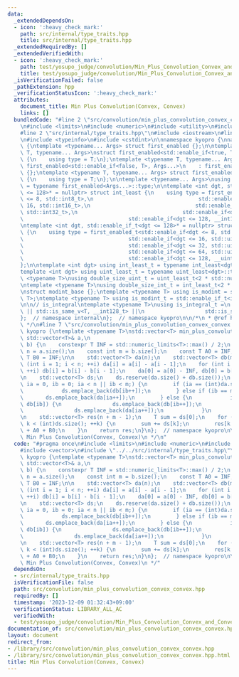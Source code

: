 ```yaml
---
data:
  _extendedDependsOn:
  - icon: ':heavy_check_mark:'
    path: src/internal/type_traits.hpp
    title: src/internal/type_traits.hpp
  _extendedRequiredBy: []
  _extendedVerifiedWith:
  - icon: ':heavy_check_mark:'
    path: test/yosupo_judge/convolution/Min_Plus_Convolution_Convex_and_Convex.test.cpp
    title: test/yosupo_judge/convolution/Min_Plus_Convolution_Convex_and_Convex.test.cpp
  _isVerificationFailed: false
  _pathExtension: hpp
  _verificationStatusIcon: ':heavy_check_mark:'
  attributes:
    document_title: Min Plus Convolution(Convex, Convex)
    links: []
  bundledCode: "#line 2 \"src/convolution/min_plus_convolution_convex_convex.hpp\"\
    \n#include <limits>\n#include <numeric>\n#include <utility>\n#include <vector>\n\
    #line 2 \"src/internal/type_traits.hpp\"\n#include <iostream>\n#line 5 \"src/internal/type_traits.hpp\"\
    \n#include <typeinfo>\n#include <cstdint>\n\nnamespace kyopro {\nnamespace internal\
    \ {\ntemplate <typename... Args> struct first_enabled {};\n\ntemplate <typename\
    \ T, typename... Args>\nstruct first_enabled<std::enable_if<true, T>, Args...>\
    \ {\n    using type = T;\n};\ntemplate <typename T, typename... Args>\nstruct\
    \ first_enabled<std::enable_if<false, T>, Args...>\n    : first_enabled<Args...>\
    \ {};\ntemplate <typename T, typename... Args> struct first_enabled<T, Args...>\
    \ {\n    using type = T;\n};\n\ntemplate <typename... Args>\nusing first_enabled_t\
    \ = typename first_enabled<Args...>::type;\n\ntemplate <int dgt, std::enable_if_t<dgt\
    \ <= 128>* = nullptr> struct int_least {\n    using type = first_enabled_t<std::enable_if<dgt\
    \ <= 8, std::int8_t>,\n                                 std::enable_if<dgt <=\
    \ 16, std::int16_t>,\n                                 std::enable_if<dgt <= 32,\
    \ std::int32_t>,\n                                 std::enable_if<dgt <= 64, std::int64_t>,\n\
    \                                 std::enable_if<dgt <= 128, __int128_t>>;\n};\n\
    \ntemplate <int dgt, std::enable_if_t<dgt <= 128>* = nullptr> struct uint_least\
    \ {\n    using type = first_enabled_t<std::enable_if<dgt <= 8, std::uint8_t>,\n\
    \                                 std::enable_if<dgt <= 16, std::uint16_t>,\n\
    \                                 std::enable_if<dgt <= 32, std::uint32_t>,\n\
    \                                 std::enable_if<dgt <= 64, std::uint64_t>,\n\
    \                                 std::enable_if<dgt <= 128, __uint128_t>>;\n\
    };\n\ntemplate <int dgt> using int_least_t = typename int_least<dgt>::type;\n\
    template <int dgt> using uint_least_t = typename uint_least<dgt>::type;\n\ntemplate\
    \ <typename T>\nusing double_size_uint_t = uint_least_t<2 * std::numeric_limits<T>::digits>;\n\
    \ntemplate <typename T>\nusing double_size_int_t = int_least_t<2 * std::numeric_limits<T>::digits>;\n\
    \nstruct modint_base {};\ntemplate <typename T> using is_modint = std::is_base_of<modint_base,\
    \ T>;\ntemplate <typename T> using is_modint_t = std::enable_if_t<is_modint<T>::value>;\n\
    \n\n// is_integral\ntemplate <typename T>\nusing is_integral_t =\n    std::enable_if_t<std::is_integral_v<T>\
    \ || std::is_same_v<T, __int128_t> ||\n                   std::is_same_v<T, __uint128_t>>;\n\
    };  // namespace internal\n};  // namespace kyopro\n\n/*\n * @ref https://qiita.com/kazatsuyu/items/f8c3b304e7f8b35263d8\n\
    \ */\n#line 7 \"src/convolution/min_plus_convolution_convex_convex.hpp\"\n\nnamespace\
    \ kyopro {\ntemplate <typename T>\nstd::vector<T> min_plus_convolution_convex_convex(const\
    \ std::vector<T>& a,\n                                                  std::vector<T>&\
    \ b) {\n    constexpr T INF = std::numeric_limits<T>::max() / 2;\n    const int\
    \ n = a.size();\n    const int m = b.size();\n    const T A0 = INF;\n    const\
    \ T B0 = INF;\n\n    std::vector<T> da(n);\n    std::vector<T> db(m);\n    for\
    \ (int i = 1; i < n; ++i) da[i] = a[i] - a[i - 1];\n    for (int i = 1; i < m;\
    \ ++i) db[i] = b[i] - b[i - 1];\n    da[0] = a[0] - INF, db[0] = b[0] - INF;\n\
    \n    std::vector<T> ds;\n    ds.reserve(da.size() + db.size());\n    for (int\
    \ ia = 0, ib = 0; ia < n || ib < m;) {\n        if (ia == (int)da.size()) {\n\
    \            ds.emplace_back(db[ib++]);\n        } else if (ib == m) {\n     \
    \       ds.emplace_back(da[ia++]);\n        } else {\n            if (da[ia] >\
    \ db[ib]) {\n                ds.emplace_back(db[ib++]);\n            } else {\n\
    \                ds.emplace_back(da[ia++]);\n            }\n        }\n    }\n\
    \n    std::vector<T> res(n + m - 1);\n    T sum = ds[0];\n    for (int k = 1;\
    \ k < (int)ds.size(); ++k) {\n        sum += ds[k];\n        res[k - 1] = sum\
    \ + A0 + B0;\n    }\n    return res;\n}\n};  // namespace kyopro\n\n/**\n * @brief\
    \ Min Plus Convolution(Convex, Convex)\n */\n"
  code: "#pragma once\n#include <limits>\n#include <numeric>\n#include <utility>\n\
    #include <vector>\n#include \"../../src/internal/type_traits.hpp\"\n\nnamespace\
    \ kyopro {\ntemplate <typename T>\nstd::vector<T> min_plus_convolution_convex_convex(const\
    \ std::vector<T>& a,\n                                                  std::vector<T>&\
    \ b) {\n    constexpr T INF = std::numeric_limits<T>::max() / 2;\n    const int\
    \ n = a.size();\n    const int m = b.size();\n    const T A0 = INF;\n    const\
    \ T B0 = INF;\n\n    std::vector<T> da(n);\n    std::vector<T> db(m);\n    for\
    \ (int i = 1; i < n; ++i) da[i] = a[i] - a[i - 1];\n    for (int i = 1; i < m;\
    \ ++i) db[i] = b[i] - b[i - 1];\n    da[0] = a[0] - INF, db[0] = b[0] - INF;\n\
    \n    std::vector<T> ds;\n    ds.reserve(da.size() + db.size());\n    for (int\
    \ ia = 0, ib = 0; ia < n || ib < m;) {\n        if (ia == (int)da.size()) {\n\
    \            ds.emplace_back(db[ib++]);\n        } else if (ib == m) {\n     \
    \       ds.emplace_back(da[ia++]);\n        } else {\n            if (da[ia] >\
    \ db[ib]) {\n                ds.emplace_back(db[ib++]);\n            } else {\n\
    \                ds.emplace_back(da[ia++]);\n            }\n        }\n    }\n\
    \n    std::vector<T> res(n + m - 1);\n    T sum = ds[0];\n    for (int k = 1;\
    \ k < (int)ds.size(); ++k) {\n        sum += ds[k];\n        res[k - 1] = sum\
    \ + A0 + B0;\n    }\n    return res;\n}\n};  // namespace kyopro\n\n/**\n * @brief\
    \ Min Plus Convolution(Convex, Convex)\n */"
  dependsOn:
  - src/internal/type_traits.hpp
  isVerificationFile: false
  path: src/convolution/min_plus_convolution_convex_convex.hpp
  requiredBy: []
  timestamp: '2023-12-09 01:32:43+09:00'
  verificationStatus: LIBRARY_ALL_AC
  verifiedWith:
  - test/yosupo_judge/convolution/Min_Plus_Convolution_Convex_and_Convex.test.cpp
documentation_of: src/convolution/min_plus_convolution_convex_convex.hpp
layout: document
redirect_from:
- /library/src/convolution/min_plus_convolution_convex_convex.hpp
- /library/src/convolution/min_plus_convolution_convex_convex.hpp.html
title: Min Plus Convolution(Convex, Convex)
---
```

